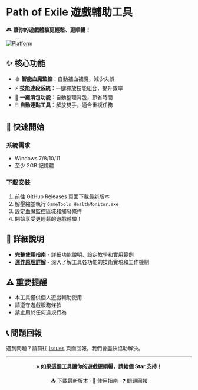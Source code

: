 # Path of Exile 遊戲輔助工具

🎮 **讓你的遊戲體驗更輕鬆、更順暢！**

[![Platform](https://img.shields.io/badge/Platform-Windows-lightgrey.svg)](https://www.microsoft.com/windows)

## ✨ 核心功能

- 🩸 **智能血魔監控**：自動補血補魔，減少失誤
- ⚡ **技能連段系統**：一鍵釋放技能組合，提升效率
- 🎒 **一鍵清包功能**：自動整理背包，節省時間
- 🖱️ **自動連點工具**：解放雙手，適合重複任務

## 🚀 快速開始

### 系統需求
- Windows 7/8/10/11
- 至少 2GB 記憶體

### 下載安裝
1. 前往 GitHub Releases 頁面下載最新版本
2. 解壓縮並執行 `GameTools_HealthMonitor.exe`
3. 設定血魔監控區域和觸發條件
4. 開始享受更輕鬆的遊戲體驗！

## 📖 詳細說明

- **[完整使用指南](docs/使用指南.md)** - 詳細功能說明、設定教學和實用範例
- **[運作原理詳解](docs/運作原理.md)** - 深入了解工具各功能的技術實現和工作機制

## ⚠️ 重要提醒

- 本工具僅供個人遊戲輔助使用
- 請遵守遊戲服務條款
- 禁止用於任何違規行為

## 📞 問題回報

遇到問題？請前往 [Issues](../../issues) 頁面回報，我們會盡快協助解決。

---

<div align="center">

**⭐ 如果這個工具讓你的遊戲更順暢，請給個 Star 支持！**

[📥 下載最新版本](https://github.com/Sid-1996/releases/latest) · [📖 使用指南](docs/使用指南.md) · [❓ 問題回報](https://github.com/Sid-1996/issues)


</div>


